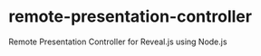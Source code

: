 remote-presentation-controller
==============================

Remote Presentation Controller for Reveal.js using Node.js